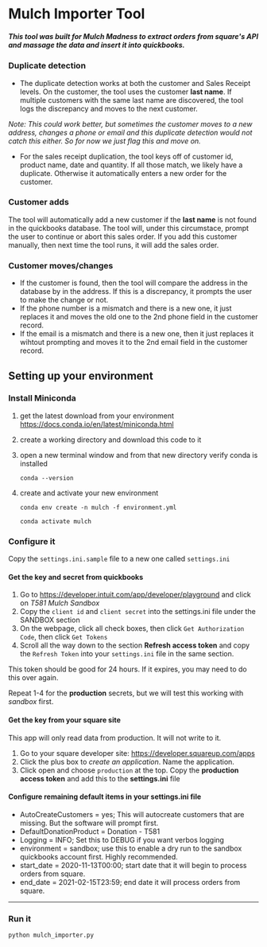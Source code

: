# Mulch Importer Tool

##### This tool was built for Mulch Madness to extract orders from square's API and massage the data and insert it into quickbooks.

### Duplicate detection

* The duplicate detection works at both the customer and Sales Receipt levels. On the customer, the tool uses the customer **last name**.  If multiple customers with the same last name are discovered, the tool logs the discrepancy and moves to the next customer. 

*Note: This could work better, but sometimes the customer moves to a new address, changes a phone or email and this duplicate detection would not catch this either. So for now we just flag this and move on.*

* For the sales receipt duplication, the tool keys off of customer id, product name, date and quantity. If all those match, we likely have a duplicate. Otherwise it automatically enters a new order for the customer.

### Customer adds

The tool will automatically add a new customer if the **last name** is not found in the quickbooks database. The tool will, under this circumstace, prompt the user to continue or abort this sales order. If you add this customer manually, then next time the tool runs, it will add the sales order.

### Customer moves/changes

* If the customer is found, then the tool will compare the address in the database by <house number> <first token> in the address. If this is a discrepancy, it prompts the user to make the change or not.
* If the phone number is a mismatch and there is a new one, it just replaces it and moves the old one to the 2nd phone field in the customer record.
* If the email is a mismatch and there is a new one, then it just replaces it wihtout prompting and moves it to the 2nd email field in the customer record.

## Setting up your environment

### Install Miniconda
1. get the latest download from your environment https://docs.conda.io/en/latest/miniconda.html
2. create a working directory and download this code to it
3. open a new terminal window and from that new directory verify conda is installed
    
    `conda --version`
    
4. create and activate your new environment
    
    `conda env create -n mulch -f environment.yml`

    `conda activate mulch`

### Configure it

Copy the `settings.ini.sample` file to a new one called `settings.ini`

#### Get the key and secret from quickbooks
1. Go to https://developer.intuit.com/app/developer/playground and click on *T581 Mulch Sandbox*
2. Copy the `client id` and `client secret` into the settings.ini file under the SANDBOX section
3. On the webpage, click all check boxes, then click `Get Authorization Code`, then click `Get Tokens`
4. Scroll all the way down to the section **Refresh access token** and copy the `Refresh Token` into your `settings.ini` file in the same section.

This token should be good for 24 hours. If it expires, you may need to do this over again.

Repeat 1-4 for the **production** secrets, but we will test this working with *sandbox* first.

#### Get the key from your square site

This app will only read data from production. It will not write to it.

1. Go to your square developer site: https://developer.squareup.com/apps
2. Click the plus box to *create an application*. Name the application.
3. Click open and choose `production` at the top. Copy the **production access token** and add this to the **settings.ini** file

#### Configure remaining default items in your settings.ini file
* AutoCreateCustomers = yes; This will autocreate customers that are missing. But the software will prompt first.
* DefaultDonationProduct = Donation - T581
* Logging = INFO; Set this to DEBUG if you want verbos logging
* environment = sandbox; use this to enable a dry run to the sandbox quickbooks account first. Highly recommended. 
* start_date = 2020-11-13T00:00; start date that it will begin to process orders from square.
* end_date = 2021-02-15T23:59; end date it will process orders from square.

---

### Run it

`python mulch_importer.py`